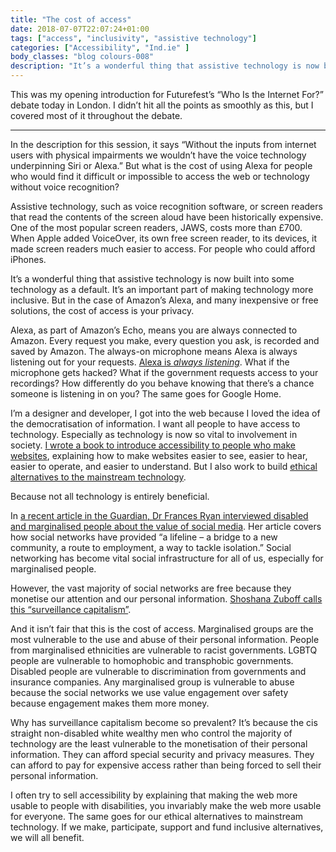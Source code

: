 ```yaml
---
title: "The cost of access"
date: 2018-07-07T22:07:24+01:00
tags: ["access", "inclusivity", "assistive technology"]
categories: ["Accessibility", "Ind.ie" ]
body_classes: "blog colours-008"
description: "It’s a wonderful thing that assistive technology is now built into some technology as a default. It’s an important part of making technology more inclusive. But in the case of Amazon’s Alexa, and many inexpensive or free solutions, the cost of access is your privacy."
---
```


This was my opening introduction for Futurefest’s “Who Is the Internet For?” debate today in London. I didn’t hit all the points as smoothly as this, but I covered most of it throughout the debate.

<hr/>

In the description for this session, it says “Without the inputs from internet users with physical impairments we wouldn’t have the voice technology underpinning Siri or Alexa.” But what is the cost of using Alexa for people who would find it difficult or impossible to access the web or technology without voice recognition?

Assistive technology, such as voice recognition software, or screen readers that read the contents of the screen aloud have been historically expensive. One of the most popular screen readers, JAWS, costs more than £700. When Apple added VoiceOver, its own free screen reader, to its devices, it made screen readers much easier to access. For people who could afford iPhones.

It’s a wonderful thing that assistive technology is now built into some technology as a default. It’s an important part of making technology more inclusive. But in the case of Amazon’s Alexa, and many inexpensive or free solutions, the cost of access is your privacy.

Alexa, as part of Amazon’s Echo, means you are always connected to Amazon. Every request you make, every question you ask, is recorded and saved by Amazon. The always-on microphone means Alexa is always listening out for your requests. [Alexa is *always listening*](https://www.aclu.org/blog/privacy-technology/privacy-threat-always-microphones-amazon-echo). What if the microphone gets hacked? What if the government requests access to your recordings? How differently do you behave knowing that there’s a chance someone is listening in on you? The same goes for Google Home.

I’m a designer and developer, I got into the web because I loved the idea of the democratisation of information. I want all people to have access to technology. Especially as technology is now so vital to involvement in society. [I wrote a book to introduce accessibility to people who make websites](/book), explaining how to make websites easier to see, easier to hear, easier to operate, and easier to understand. But I also work to build [ethical alternatives to the mainstream technology](https://ind.ie).

Because not all technology is entirely beneficial.

In [a recent article in the Guardian, Dr Frances Ryan interviewed disabled and marginalised people about the value of social media](https://www.theguardian.com/media/2018/apr/04/missing-link-why-disabled-people-cant-afford-delete-facebook-social-media). Her article covers how social networks have provided “a lifeline – a bridge to a new community, a route to employment, a way to tackle isolation.” Social networking has become vital social infrastructure for all of us, especially for marginalised people.

However, the vast majority of social networks are free because they monetise our attention and our personal information. [Shoshana Zuboff calls this “surveillance capitalism”](http://www.faz.net/aktuell/feuilleton/debatten/the-digital-debate/shoshana-zuboff-secrets-of-surveillance-capitalism-14103616.html).

And it isn’t fair that this is the cost of access. Marginalised groups are the most vulnerable to the use and abuse of their personal information. People from marginalised ethnicities are vulnerable to racist governments. LGBTQ people are vulnerable to homophobic and transphobic governments. Disabled people are vulnerable to discrimination from governments and insurance companies. Any marginalised group is vulnerable to abuse because the social networks we use value engagement over safety because engagement makes them more money. 

Why has surveillance capitalism become so prevalent? It’s because the cis straight non-disabled white wealthy men who control the majority of technology are the least vulnerable to the monetisation of their personal information. They can afford special security and privacy measures. They can afford to pay for expensive access rather than being forced to sell their personal information.

I often try to sell accessibility by explaining that making the web more usable to people with disabilities, you invariably make the web more usable for everyone. The same goes for our ethical alternatives to mainstream technology. If we make, participate, support and fund inclusive alternatives, we will all benefit.